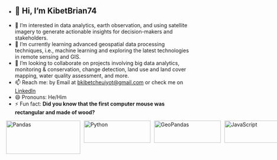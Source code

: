 - ## 👋 Hi, I’m KibetBrian74
- 👀 I’m interested in data analytics, earth observation, and using satellite imagery to generate actionable insights for decision-makers and stakeholders.
- 🌱 I’m currently learning advanced geospatial data processing techniques, i.e., machine learning and exploring the latest technologies in remote sensing and GIS.
- 💞️ I’m looking to collaborate on projects involving big data analytics, monitoring & conservation, change detection, land use and land cover mapping, water quality assessment, and more.
- 📫 Reach me: by Email at bkibetcheuiyot@gmail.com or check me on [LinkedIn](https://www.linkedin.com/in/brian-kibet-425453226/>)
- 😄 Pronouns: He/Him
- ⚡ Fun fact: **Did you know that the first computer mouse was rectangular and made of wood?**




<div style="display: flex; gap: 10px;">
  <a href="https://pandas.pydata.org/" target="_blank">
    <img src="https://encrypted-tbn0.gstatic.com/images?q=tbn:ANd9GcRSu9xFbA6COOd9Wq-koFEoAFD7wpFgbvdz6Q&s" alt="Pandas" width="200" height="90">
  </a>

  <a href="https://www.python.org/" target="_blank">
    <img src="https://www.python.org/static/img/python-logo.png" alt="Python" width="180" height="60">
  </a>

  <a href="https://geopandas.org/en/stable/" target="_blank">
    <img src="https://geopandas.org/en/stable/_images/geopandas_logo.png" alt="GeoPandas" width="180" height="60">
  </a>
    <a href="https://zh.wikipedia.org/wiki/w:JavaScript" target = "_blank">
    <img src="https://img.icons8.com/?size=96&id=108784&format=png", alt="JavaScript", width="180", height="60">
  </a>
</div>


